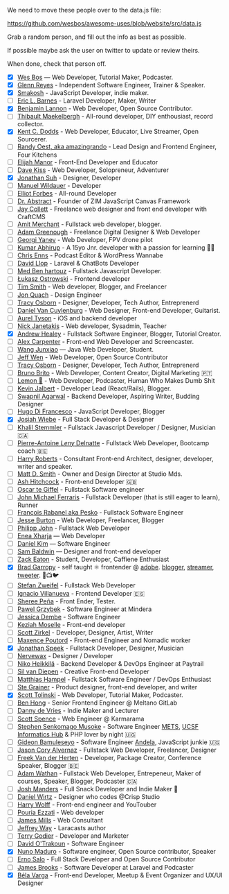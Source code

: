 We need to move these people over to the data.js file:

https://github.com/wesbos/awesome-uses/blob/website/src/data.js

Grab a random person, and fill out the info as best as possible.

If possible maybe ask the user on twitter to update or review theirs.

When done, check that person off.


* [x] [Wes Bos](https://wesbos.com/uses) — Web Developer, Tutorial Maker, Podcaster.
* [x] [Glenn Reyes](https://glennreyes.com/uses) - Independent Software Engineer, Trainer & Speaker.
* [x] [Smakosh](https://smakosh.com/the-tech-tools-I-use) - JavaScript Developer, indie maker.
* [ ] [Eric L. Barnes](https://ericlbarnes.com/uses/) - Laravel Developer, Maker, Writer
* [x] [Benjamin Lannon](https://lannonbr.com/uses/) - Web Developer, Open Source Contributor.
* [ ] [Thibault Maekelbergh](https://thibmaek.com/uses) - All-round developer, DIY enthousiast, record collector.
* [x] [Kent C. Dodds](https://kentcdodds.com/uses) - Web Developer, Educator, Live Streamer, Open Sourcerer.
* [ ] [Randy Oest, aka amazingrando](https://randyoest.com/uses/) - Lead Design and Frontend Engineer, Four Kitchens
* [ ] [Elijah Manor](https://elijahmanor.com/uses) - Front-End Developer and Educator
* [ ] [Dave Kiss](https://davekiss.com/uses) - Web Developer, Solopreneur, Adventurer
* [x] [Jonathan Suh](https://jonsuh.com/uses) - Designer, Developer
* [ ] [Manuel Wildauer](https://wildauer.io/uses) - Developer
* [ ] [Elliot Forbes](https://tutorialedge.net/uses/) - All-round Developer
* [ ] [Dr. Abstract](https://zimjs.com/uses/) - Founder of ZIM JavaScript Canvas Framework
* [ ] [Jay Collett](https://www.jaycollett.co/uses/) - Freelance web designer and front end developer with CraftCMS
* [ ] [Amit Merchant](https://www.amitmerchant.com/uses/) - Fullstack web developer, blogger.
* [ ] [Adam Greenough](https://adamgreenough.me/uses/) - Freelance Digital Designer & Web Developer
* [ ] [Georgi Yanev](https://gyanev.com/uses/) - Web Developer, FPV drone pilot
* [ ] [Kumar Abhirup](https://kumar.now.sh/uses) - A 15yo Jnr. developer with a passion for learning 👋🏻
* [ ] [Chris Enns](https://chrisenns.com/uses/) - Podcast Editor & WordPress Wannabe
* [ ] [David Llop](https://davidllop.com/uses/) - Laravel & ChatBots Developer
* [ ] [Med Ben hartouz](https://benhartouz.com/uses/) - Fullstack Javascript Developer.
* [ ] [Łukasz Ostrowski](https://ostrowski.ninja/uses/) - Frontend developer
* [ ] [Tim Smith](https://www.iamtimsmith.com/uses) - Web developer, Blogger, and Freelancer
* [ ] [Jon Quach](https://jonquach.com/uses/) - Design Engineer
* [ ] [Tracy Osborn](https://limedaring.com/uses/) - Designer, Developer, Tech Author, Entreprenerd
* [ ] [Daniel Van Cuylenburg](https://dvanc.co/uses/) - Web Designer, Front-end Developer, Guitarist.
* [ ] [Aurel Tyson](https://aureltyson.info/uses) - iOS and backend developer
* [ ] [Nick Janetakis](https://nickjanetakis.com/uses) - Web developer, Sysadmin, Teacher
* [x] [Andrew Healey](https://healeycodes.com/uses/) - Fullstack Software Engineer, Blogger, Tutorial Creator.
* [ ] [Alex Carpenter](https://alexcarpenter.me/uses/) - Front-end Web Developer and Screencaster.
* [ ] [Wang Junxiao](http://www.feng0207.site/uses/) — Java Web Developer, Student.
* [ ] [Jeff Wen](https://sinchang.me/uses/) - Web Developer, Open Source Contributor
* [ ] [Tracy Osborn](https://limedaring.com/uses/) - Designer, Developer, Tech Author, Entreprenerd
* [ ] [Bruno Brito](https://brunobrito.pt/uses/) - Web Developer, Content Creator, Digital Marketing 🇵🇹
* [ ] [Lemon 🍋](https://ahoylemon.xyz/uses/) - Web Developer, Podcaster, Human Who Makes Dumb Shit
* [ ] [Kevin Jalbert](https://kevinjalbert.com/uses/) - Developer Lead (React/Rails), Blogger.
* [ ] [Swapnil Agarwal](https://swapnil.net/uses/) - Backend Developer, Aspiring Writer, Budding Designer
* [ ] [Hugo Di Francesco](https://codewithhugo.com/uses/) - JavaScript Developer, Blogger
* [x] [Josiah Wiebe](https://jwie.be/uses/) - Full Stack Developer & Designer
* [ ] [Khalil Stemmler](https://khalilstemmler.com/uses/) - Fullstack Javascript Developer / Designer, Musician 🇨🇦
* [ ] [Pierre-Antoine _Leny_ Delnatte](https://leny.me/uses/) - Fullstack Web Developer, Bootcamp coach 🇧🇪
* [ ] [Harry Roberts](https://csswizardry.com/uses/) - Consultant Front-end Architect, designer, developer, writer and speaker.
* [ ] [Matt D. Smith](http://mds.is/using-stuff/) - Owner and Design Director at Studio Mds.
* [ ] [Ash Hitchcock](https://www.ashleyhitchcock.com/uses) - Front-end Developer 🇬🇧
* [ ] [Oscar te Giffel](https://oscartegiffel.com/uses/) - Fullstack Software engineer
* [ ] [John Michael Ferraris](https://jhnferraris.dev/uses/) - Fullstack Developer (that is still eager to learn), Runner
* [ ] [François Rabanel aka Pesko](https://peskoo.github.io/lasalledutemps/articles/2019-04/uses) - Fullstack Software Engineer
* [ ] [Jesse Burton](https://burtonmediainc.com/uses) - Web Developer, Freelancer, Blogger
* [ ] [Philipp John](https://www.jplace.de/uses) - Fullstack Web Developer
* [ ] [Enea Xharja](https://eneaxharja.com/uses) — Web Developer
* [ ] [Daniel Kim](https://www.danielkim.io/uses) — Software Engineer
* [ ] [Sam Baldwin](https://sambaldwin.info/uses) — Designer and front-end developer
* [ ] [Zack Eaton](https://zackeaton.com/uses/) - Student, Developer, Caffiene Enthusiast
* [x] [Brad Garropy](https://bradgarropy.com/uses) - self taught ⚛ frontender @ [adobe](https://www.adobe.com/). [blogger](https://bradgarropy.com), [streamer](https://youtube.com/bradgarropy), [tweeter](https://twitter.com/bradgarropy). 📝📺🐦
* [ ] [Stefan Zweifel](https://stefanzweifel.io/uses/) - Fullstack Web Developer
* [ ] [Ignacio Villanueva](https://ignaciodenuevo.com/uses) - Frontend Developer 🇪🇸
* [ ] [Sheree Peña](https://smariapena.com/uses) - Front Ender, Tester.
* [ ] [Pawel Grzybek](https://pawelgrzybek.com/uses/) - Software Engineer at Mindera
* [ ] [Jessica Dembe](https://www.jessicadembe.tech/uses/) - Software Engineer
* [ ] [Keziah Moselle](https://blog.keziahmoselle.fr/uses/) - Front-end developer
* [ ] [Scott Zirkel](https://scottzirkel.com/uses) - Developer, Designer, Artist, Writer
* [ ] [Maxence Poutord](https://www.maxpou.fr/uses/) - Front-end Engineer and Nomadic worker
* [x] [Jonathan Speek](https://speek.design/uses/) - Fullstack Developer, Designer, Musician
* [ ] [Nervewax](https://nervewax.com/uses/) - Designer / Developer
* [ ] [Niko Heikkilä](https://nikoheikkila.fi/uses/) - Backend Developer & DevOps Engineer at Paytrail
* [ ] [Sil van Diepen](https://silvandiepen.nl/uses/) - Creative Front-end Developer
* [ ] [Matthias Hampel](https://dev.to/fullstack_to/tools-services-i-use-je9) - Fullstack Software Engineer / DevOps Enthusiast
* [ ] [Ste Grainer](https://stegrainer.com/uses) - Product designer, front-end developer, and writer
* [x] [Scott Tolinski](https://kit.com/leveluptutorials/podcasting-screencasting-gear) -  Web Developer, Tutorial Maker, Podcaster.
* [ ] [Ben Hong](https://www.bencodezen.io/uses/) - Senior Frontend Engineer @ Meltano GitLab
* [ ] [Danny de Vries](https://dandevri.es/uses/) - Indie Maker and Lecturer
* [ ] [Scott Spence](https://scottspence.me/uses) - Web Engineer @ Karmarama
* [ ] [Stephen Senkomago Musoke](https://ssmusoke.com/uses/) - Software Engineer [METS](https://mets.or.ug/), [UCSF Informatics Hub](https://globalhealthsciences.ucsf.edu/resources/informatics-hub) & PHP lover by night 🇺🇬
* [ ] [Gideon Bamuleseyo](https://medium.com/developer-circle-kampala/what-i-use-my-tools-of-trade-552655db4b8d) - Software Engineer [Andela](https://andela.com/), JavaScript junkie 🇺🇬
* [ ] [Jason Cory Alvernaz](https://jasoncoryalvernaz.com/uses/) - Fullstack Web Developer, Freelancer, Designer
* [ ] [Freek Van der Herten](https://freek.dev/uses/) - Developer, Package Creator, Conference Speaker, Blogger 🇧🇪
* [ ] [Adam Wathan](https://adamwathan.me/uses/) - Fullstack Web Developer, Entrepeneur, Maker of courses, Speaker, Blogger, Podcaster 🇨🇦
* [ ] [Josh Manders](https://joshmanders.com/uses/) - Full Snack Developer and Indie Maker 🌯
* [ ] [Daniel Wirtz](https://danielwirtz.com/uses/) - Designer who codes @Crisp Studio
* [ ] [Harry Wolff](https://hswolff.com/uses/) - Front-end engineer and YouTouber
* [ ] [Pouria Ezzati](https://pouria.dev/uses/) - Web developer
* [ ] [James Mills](https://jamesmills.co.uk/uses/) - Web Consultant
* [ ] [Jeffrey Way](https://laracasts.com/blog/laracasts-uses) - Laracasts author
* [ ] [Terry Godier](https://terrygodier.com/uses/) - Developer and Marketer
* [ ] [David O'Trakoun](https://www.davidosomething.com/uses/) - Software Engineer
* [x] [Nuno Maduro](https://nunomaduro.com/uses/) - Software engineer, Open Source contributor, Speaker
* [ ] [Erno Salo](https://endormi.io/uses/) - Full Stack Developer and Open Source Contributor
* [ ] [James Brooks](https://james.brooks.page/uses/) - Software Developer at Laravel and Podcaster
* [x] [Béla Varga](http://ecmanauten.de/uses/) - Front-end Developer, Meetup & Event Organizer and UX/UI Designer

[awesome-badge]: https://cdn.rawgit.com/sindresorhus/awesome/d7305f38d29fed78fa85652e3a63e154dd8e8829/media/badge.svg
